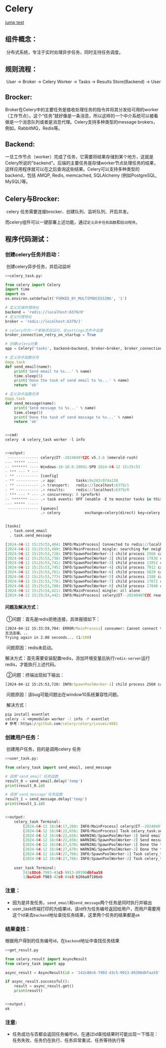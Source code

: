 # Celery

[jump test](#id_666)

## 组件概念：

​	分布式系统，专注于实时处理异步任务，同时支持任务调度。

## 规则流程：

​	User → Broker → Celery Worker → Tasks → Results Store(Backend) → User

## Brocker:

​	Broker在Celery中的主要任务是接收处理任务的指令并将其分发给可用的worker（工作节点）。这个“任务”就好像是一条消息，所以这样的一个中介系统可以被看做是一个消息队列或者是消息代理。Celery支持多种类型的message brokers，例如，RabbitMQ，Redis等。

## Backend:

​	一旦工作节点（worker）完成了任务，它需要将结果存储到某个地方，这就是Celery所说的"backend"。后端的主要任务是存储worker节点处理任务的结果，这样应用程序就可以在之后查询这些结果。Celery可以支持多种类型的backend，包括 AMQP, Redis, memcached, SQLAlchemy (例如PostgreSQL, MySQL)等。

## Celery与Brocker:

​	celery 任务需要连接brocker、创建队列、监听队列、开启并发。

​	而celery组件可以一键部署上述功能，通过`定义异步任务函数`和`启动程序`。

## 程序代码测试：

### 	创建celery任务并启动：

​		创建celery异步任务，并启动监听

```python
>>celery_task.py:

from celery import Celery
import time
import os
os.environ.setdefault('FORKED_BY_MULTIPROCESSING', '1')

# 定义后端存储地址
backend = 'redis://localhost:6379/0'
# 定义代理地址
broker = 'redis://localhost:6379/1'

# celery作为一个单独项目运行，在settings文件中设置
broker_connection_retry_on_startup = True

# 创建celery对象
app = Celery('tasks', backend=backend, broker=broker, broker_connection_retry_on_startup = True)

# 定义异步函数任务
@app.task
def send_email(name):
    print('Send email to %s...' % name)
    time.sleep(5)
    print('Done the task of send email to %s...' % name)
    return 'ok'

# 定义异步函数任务
@app.task
def send_message(name):
    print('Send message to %s...' % name)
    time.sleep(5)
    print('Done the task of send message to %s...' % name)
    return 'ok'


>>cmd:
celery -A celery_task worker -l info


>>output:
 -------------- celery@IT--20240407CZC v5.3.6 (emerald-rush)
--- ***** -----
-- ******* ---- Windows-10-10.0.19041-SP0 2024-04-12 15:25:53
- *** --- * ---
- ** ---------- [config]
- ** ---------- .> app:         tasks:0x242c974a130
- ** ---------- .> transport:   redis://localhost:6379/1
- ** ---------- .> results:     redis://localhost:6379/0
- *** --- * --- .> concurrency: 8 (prefork)
-- ******* ---- .> task events: OFF (enable -E to monitor tasks in this worker)
--- ***** -----
 -------------- [queues]
                .> celery           exchange=celery(direct) key=celery


[tasks]
  . task.send_email
  . task.send_message

[2024-04-12 15:25:53,404: INFO/MainProcess] Connected to redis://localhost:6379/1
[2024-04-12 15:25:53,409: INFO/MainProcess] mingle: searching for neighbors
[2024-04-12 15:25:53,728: INFO/SpawnPoolWorker-1] child process 2568 calling self.run()
[2024-04-12 15:25:53,738: INFO/SpawnPoolWorker-2] child process 17836 calling self.run()
[2024-04-12 15:25:53,741: INFO/SpawnPoolWorker-3] child process 13852 calling self.run()
[2024-04-12 15:25:53,745: INFO/SpawnPoolWorker-4] child process 7912 calling self.run()
[2024-04-12 15:25:53,761: INFO/SpawnPoolWorker-6] child process 5820 calling self.run()
[2024-04-12 15:25:53,773: INFO/SpawnPoolWorker-5] child process 2388 calling self.run()
[2024-04-12 15:25:53,776: INFO/SpawnPoolWorker-7] child process 17672 calling self.run()
[2024-04-12 15:25:53,780: INFO/SpawnPoolWorker-8] child process 17840 calling self.run()
[2024-04-12 15:25:54,421: INFO/MainProcess] mingle: all alone
[2024-04-12 15:25:54,442: INFO/MainProcess] celery@IT--20240407CZC ready.
```

#### 	问题及解决方式：	

​	①问题：首先是redis拒绝连接，具体报错如下：

```cmd
[2024-04-12 15:33:59,704: ERROR/MainProcess] consumer: Cannot connect to redis://localhost:6379/1: Error 10061 connecting to localhost:6379. 由于目标计算机积极拒绝，
无法连接。..
Trying again in 2.00 seconds... (1/100)
```

​	问题原因：redis未启动。

​	解决方式：首先需要安装配置redis，添加环境变量后执行`redis-server`运行redis，才能执行上述代码。

​	②问题：终端出现如下输出：

```cmd
[2024-04-12 15:25:53,728: INFO/SpawnPoolWorker-1] child process 2568 calling self.run()
```

​	问题原因：该bug可能问题出在window10系统兼容性问题。

​	解决方式：

```cmd
pip install eventlet
celery -A <mymodule> worker -l info -P eventlet
# 参考：https://github.com/celery/celery/issues/4081
```

### 创建用户任务：

​	创建用户任务，目的是调用celery 任务

```python
>>user_task.py:

from celery_task import send_email, send_message

# 调用'send_email'任务函数
result_0 = send_email.delay('temp')
print(result_0.id)

# 调用'send_message'任务函数
result_1 = send_message.delay('temp')
print(result_1.id)


>>output:
    celery_task Terminal:
        [2024-04-12 16:04:17,360: INFO/MainProcess] celery@IT--20240407CZC ready.
        [2024-04-12 16:04:22,656: INFO/MainProcess] Task celery_task.send_email[7e3a25e4-71e1-4b90-903a-		cf06ec62f29c] received
        [2024-04-12 16:04:22,656: WARNING/SpawnPoolWorker-1] Send email to temp...[2024-04-12 16:04:22,656: INFO/MainProcess] Task celery_task.send_message[590cb218-3bcf-4065-93f1-bee334173318] received
        [2024-04-12 16:04:22,656: WARNING/SpawnPoolWorker-2] Send message to temp...
        [2024-04-12 16:04:27,670: WARNING/SpawnPoolWorker-1] Done the task of send email to temp...
        [2024-04-12 16:04:27,670: WARNING/SpawnPoolWorker-2] Done the task of send message to temp...
        [2024-04-12 16:04:27,766: INFO/SpawnPoolWorker-1] Task celery_task.send_email[7e3a25e4-71e1-4b90-903a-cf06ec62f29c] succeeded in 5.125s: 'ok'
        [2024-04-12 16:04:27,766: INFO/SpawnPoolWorker-2] Task celery_task.send_message[590cb218-3bcf-4065-93f1-bee334173318] succeeded in 5.125s: 'ok'
        
    user_task Terminal:
        242c88c6-7993-43c5-9913-89390dbfaa59
        11ba42a9-f983-42c0-84c3-b26ba8f106eb
```

### 	注意：

- 因为是并发任务，`send_email`和`send_message`两个任务是同时执行并输出
- user_task终端打印的为结果id，该id作为任务编号返回给用户，而用户需要用这个id来去`backend`地址查找任务结果，这里两个任务的结果都是`ok`

### 结果查找：

​	根据用户得到的任务编号id，在`backend`地址中查找任务结果

```python
>>get_result.py

from celery.result import AsyncResult
from celery_task import app

async_result = AsyncResult(id = '242c88c6-7993-43c5-9913-89390dbfaa59', app=app)

if async_result.successful():
    result = async_result.get()
    print(result)


>>output；
ok
```

### 	注意:

- 任务成功与否都会返回任务编号id，在通过id查找结果时可能出现一下情况：任务失败、任务仍在执行、任务异常重试、任务等待执行等